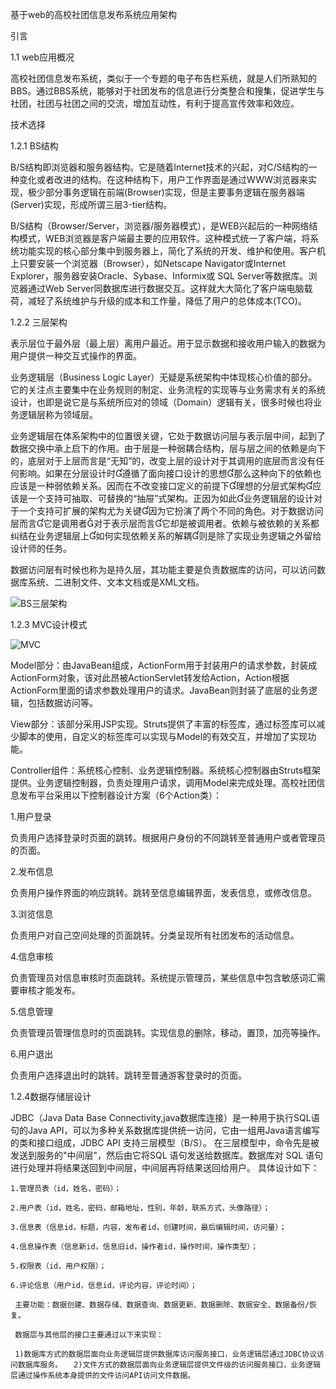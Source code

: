 基于web的高校社团信息发布系统应用架构


引言

1.1 web应用概况

   高校社团信息发布系统，类似于一个专题的电子布告栏系统，就是人们所熟知的BBS。通过BBS系统，能够对于社团发布的信息进行分类整合和搜集，促进学生与社团，社团与社团之间的交流，增加互动性，有利于提高宣传效率和效应。
  
技术选择

1.2.1 BS结构

   B/S结构即浏览器和服务器结构。它是随着Internet技术的兴起，对C/S结构的一种变化或者改进的结构。在这种结构下，用户工作界面是通过WWW浏览器来实现，极少部分事务逻辑在前端(Browser)实现，但是主要事务逻辑在服务器端(Server)实现，形成所谓三层3-tier结构。
   
  B/S结构（Browser/Server，浏览器/服务器模式），是WEB兴起后的一种网络结构模式，WEB浏览器是客户端最主要的应用软件。这种模式统一了客户端，将系统功能实现的核心部分集中到服务器上，简化了系统的开发、维护和使用。客户机上只要安装一个浏览器（Browser），如Netscape Navigator或Internet Explorer，服务器安装Oracle、Sybase、Informix或 SQL Server等数据库。浏览器通过Web Server同数据库进行数据交互。这样就大大简化了客户端电脑载荷，减轻了系统维护与升级的成本和工作量，降低了用户的总体成本(TCO)。
	
1.2.2 三层架构

  表示层位于最外层（最上层）离用户最近。用于显示数据和接收用户输入的数据为用户提供一种交互式操作的界面。 
  
  业务逻辑层（Business Logic Layer）无疑是系统架构中体现核心价值的部分。它的关注点主要集中在业务规则的制定、业务流程的实现等与业务需求有关的系统设计，也即是说它是与系统所应对的领域（Domain）逻辑有关，很多时候也将业务逻辑层称为领域层。
  
  业务逻辑层在体系架构中的位置很关键，它处于数据访问层与表示层中间，起到了数据交换中承上启下的作用。由于层是一种弱耦合结构，层与层之间的依赖是向下的，底层对于上层而言是“无知”的，改变上层的设计对于其调用的底层而言没有任何影响。如果在分层设计时遵循了面向接口设计的思想那么这种向下的依赖也应该是一种弱依赖关系。因而在不改变接口定义的前提下理想的分层式架构应该是一个支持可抽取、可替换的“抽屉”式架构。正因为如此业务逻辑层的设计对于一个支持可扩展的架构尤为关键因为它扮演了两个不同的角色。对于数据访问层而言它是调用者对于表示层而言它却是被调用者。依赖与被依赖的关系都纠结在业务逻辑层上如何实现依赖关系的解耦则是除了实现业务逻辑之外留给设计师的任务。
  
  数据访问层有时候也称为是持久层，其功能主要是负责数据库的访问，可以访问数据库系统、二进制文件、文本文档或是XML文档。

![BS三层架构](http://fmn.rrimg.com/fmn066/20130602/1910/original_K3L9_229c00000ae01190.gif)

1.2.3 MVC设计模式

![MVC](http://fmn.rrfmn.com/fmn058/20130602/1910/original_ldcN_6dfe000068911191.jpg)

Model部分：由JavaBean组成，ActionForm用于封装用户的请求参数，封装成ActionForm对象，该对此昂被ActionServlet转发给Action，Action根据ActionForm里面的请求参数处理用户的请求。JavaBean则封装了底层的业务逻辑，包括数据访问等。

View部分：该部分采用JSP实现。Struts提供了丰富的标签库，通过标签库可以减少脚本的使用，自定义的标签库可以实现与Model的有效交互，并增加了实现功能。

Controller组件：系统核心控制、业务逻辑控制器。系统核心控制器由Struts框架提供。业务逻辑控制器，负责处理用户请求，调用Model来完成处理。高校社团信息发布平台采用以下控制器设计方案（6个Action类）：

1.用户登录

  负责用户选择登录时页面的跳转。根据用户身份的不同跳转至普通用户或者管理员的页面。
  
2.发布信息

  负责用户操作界面的响应跳转。跳转至信息编辑界面，发表信息，或修改信息。
  
3.浏览信息

  负责用户对自己空间处理的页面跳转。分类呈现所有社团发布的活动信息。
  
4.信息审核

  负责管理员对信息审核时页面跳转。系统提示管理员，某些信息中包含敏感词汇需要审核才能发布。
  
5.信息管理  

  负责管理员管理信息时的页面跳转。实现信息的删除，移动，置顶，加亮等操作。
  
6.用户退出

  负责用户选择退出时的跳转。跳转至普通游客登录时的页面。


1.2.4数据存储层设计

   JDBC（Java Data Base Connectivity,java数据库连接）是一种用于执行SQL语句的Java API，可以为多种关系数据库提供统一访问，它由一组用Java语言编写的类和接口组成，JDBC API 支持三层模型（B/S）。
  在三层模型中，命令先是被发送到服务的"中间层"，然后由它将SQL 语句发送给数据库。数据库对 SQL 语句进行处理并将结果送回到中间层，中间层再将结果送回给用户。
	具体设计如下：
	
	1.管理员表（id，姓名，密码）；
	
	2.用户表（id，姓名，密码，邮箱地址，性别，年龄，联系方式，头像路径）；
	
	3.信息表（信息id，标题，内容，发布者id，创建时间，最后编辑时间，访问量）；
	
	4.信息操作表（信息新id，信息旧id，操作者id，操作时间，操作类型）；
	
	5.权限表（id，用户权限）；
	
	6.评论信息（用户id，信息id，评论内容，评论时间）；
	
     主要功能：数据创建、数据存储、数据查询、数据更新、数据删除、数据安全、数据备份/恢复。
     
     数据层与其他层的接口主要通过以下来实现：　　
     
     1)数据库方式的数据层面向业务逻辑层提供数据库访问服务接口，业务逻辑层通过JDBC协议访问数据库服务。　　2)文件方式的数据层面向业务逻辑层提供文件级的访问服务接口，业务逻辑层通过操作系统本身提供的文件访问API访问文件数据。
